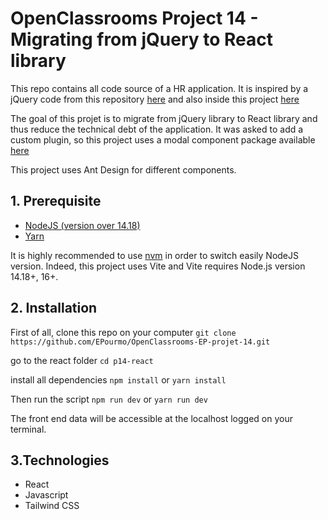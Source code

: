 # OpenClassrooms Project 14 - Migrating from jQuery to React library

This repo contains all code source of a HR application. It is inspired by a jQuery code from this repository [here](https://github.com/OpenClassrooms-Student-Center/P12_Front-end) and also inside this project [here](https://github.com/EPourmo/OpenClassrooms-EP-projet-14/tree/main/jquery)

The goal of this projet is to migrate from jQuery library to React library and thus reduce the technical debt of the application. It was asked to add a custom plugin, so this project uses a modal component package available [here](https://github.com/EPourmo/react-modal-oc-p14-npm-package/pkgs/npm/react-modal-oc-p14-npm-package)

This project uses Ant Design for different components.

## 1. Prerequisite

- [NodeJS (version over 14.18)](https://nodejs.org/en/)
- [Yarn](https://yarnpkg.com/)

It is highly recommended to use [nvm](https://github.com/nvm-sh/nvm) in order to switch easily NodeJS version. Indeed, this project uses Vite and Vite requires Node.js version 14.18+, 16+.

## 2. Installation

First of all, clone this repo on your computer
`git clone https://github.com/EPourmo/OpenClassrooms-EP-projet-14.git`

go to the react folder
`cd p14-react`

install all dependencies
`npm install` or `yarn install`

Then run the script
`npm run dev` or `yarn run dev `

The front end data will be accessible at the localhost logged on your terminal.

## 3.Technologies

- React
- Javascript
- Tailwind CSS
